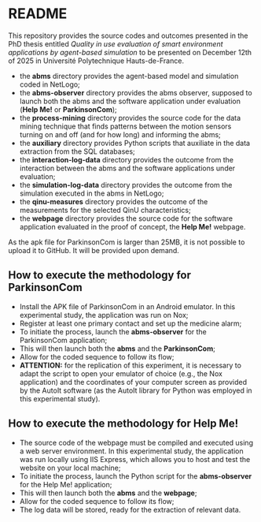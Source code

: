 # README

This repository provides the source codes and outcomes presented in the PhD thesis entitled _Quality in use evaluation of smart environment applications by agent-based simulation_ to be presented on December 12th of 2025 in Université Polytechnique Hauts-de-France.

- the **abms** directory provides the agent-based model and simulation coded in NetLogo;
- the **abms-observer** directory provides the abms observer, supposed to launch both the abms and the software application under evaluation (**Help Me!** or **ParkinsonCom**);
- the **process-mining** directory provides the source code for the data mining technique that finds patterns between the motion sensors turning on and off (and for how long) and informing the abms;
- the **auxiliary** directory provides Python scripts that auxiliate in the data extraction from the SQL databases;
- the **interaction-log-data** directory provides the outcome from the interaction between the abms and the software applications under evaluation;
- the **simulation-log-data** directory provides the outcome from the simulation executed in the abms in NetLogo;
- the **qinu-measures** directory provides the outcome of the measurements for the selected QinU characteristics;
- the **webpage** directory provides the source code for the software application evaluated in the proof of concept, the **Help Me!** webpage.

As the apk file for ParkinsonCom is larger than 25MB, it is not possible to upload it to GitHub. It will be provided upon demand.

## How to execute the methodology for ParkinsonCom
- Install the APK file of ParkinsonCom in an Android emulator. In this experimental study, the application was run on Nox;
- Register at least one primary contact and set up the medicine alarm;
- To initiate the process, launch the **abms-observer** for the ParkinsonCom application;
- This will then launch both the **abms** and the **ParkinsonCom**;
- Allow for the coded sequence to follow its flow;
- **ATTENTION:** for the replication of this experiment, it is necessary to adapt the script to open your emulator of choice (e.g., the Nox application) and the coordinates of your computer screen as provided by the AutoIt software (as the AutoIt library for Python was employed in this experimental study).

## How to execute the methodology for Help Me!
- The source code of the webpage must be compiled and executed using a web server environment. In this experimental study, the application was run locally using IIS Express, which allows you to host and test the website on your local machine;
- To initiate the process, launch the Python script for the **abms-observer** for the Help Me! application;
- This will then launch both the **abms** and the **webpage**;
- Allow for the coded sequence to follow its flow;
- The log data will be stored, ready for the extraction of relevant data.
